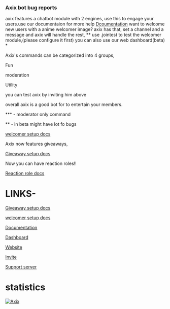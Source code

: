 
### Axix bot bug reports

axix features a chatbot module with 2 engines, use this to engage your users.use our documentaion for more help [Dcoumentation](https://docs.axixbot.tk/)
want to welcome new users with a anime welcomer image? axix has that, set a channel and a message and axix will handle the rest, 
** use .jointest to test the welcomer module,(please configure it first) 
you can also use our web dashboard(beta) * 

Axix's commands can be categorized into 4 groups,

Fun

moderation

Utility

you can test axix by inviting him above

overall axix is a good bot for to entertain your members.

*** - moderator only command

** - in beta might have lot fo bugs

[welcomer setup docs](https://docs.axixbot.tk/welcomer-setup) 

Axix now features giveaways,

[Giveaway setup docs](https://docs.axixbot.tk/giveaways)

Now you can have reaction roles!!

[Reaction role docs](https://docs.axixbot.tk/reaction-roles)




# LINKS-
[Giveaway setup docs](https://docs.axixbot.tk/giveaways)

[welcomer setup docs](https://docs.axixbot.tk/welcomer-setup) 

[Documentation](https://docs.axixbot.tk/)


[Dashboard](https://dash.axixbot.tk/)


[Website](https://www.axixbot.tk/)


[Invite](https://www.axixbot.tk/invite)


[Support server](https://www.axixbot.tk/join)



 # statistics
 
 
<a href="https://top.gg/bot/715178668393103420" >
  <img src="https://top.gg/api/widget/715178668393103420.svg" alt="Axix" />
</a>
